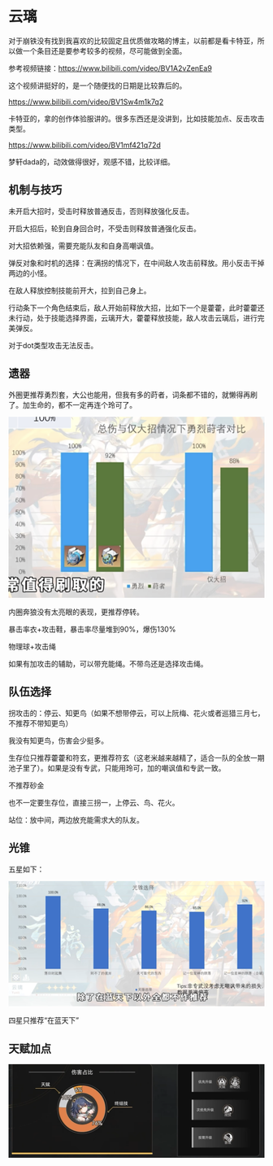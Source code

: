 # 云璃

对于崩铁没有找到我喜欢的比较固定且优质做攻略的博主，以前都是看卡特亚，所以做一个条目还是要参考较多的视频，尽可能做到全面。

参考视频链接：https://www.bilibili.com/video/BV1A2vZenEa9

这个视频讲挺好的，是一个随便找的日期是比较靠后的。

https://www.bilibili.com/video/BV1Sw4m1k7q2

卡特亚的，拿的创作体验服讲的。很多东西还是没讲到，比如技能加点、反击攻击类型。

https://www.bilibili.com/video/BV1mf421q72d

梦轩dada的，动效做得很好，观感不错，比较详细。

## 机制与技巧

未开启大招时，受击时释放普通反击，否则释放强化反击。

开启大招后，轮到自身回合时，不受击则释放普通强化反击。

对大招依赖强，需要充能队友和自身高嘲讽值。

弹反对象和时机的选择：在满拐的情况下，在中间敌人攻击前释放。用小反击干掉两边的小怪。

在敌人释放控制技能前开大，拉到自己身上。

行动条下一个角色结束后，敌人开始前释放大招，比如下一个是藿藿，此时藿藿还未行动，处于技能选择界面，云璃开大，藿藿释放技能，敌人攻击云璃后，进行完美弹反。

对于dot类型攻击无法反击。

## 遗器

外圈更推荐勇烈套，大公也能用，但我有多的莳者，词条都不错的，就懒得再刷了。加生命的，都不一定再连个玲可了。

![alt text](<截屏2024-08-06 10.58.18.png>)

内圈奔狼没有太亮眼的表现，更推荐停转。

暴击率衣+攻击鞋，暴击率尽量堆到90%，爆伤130%

物理球+攻击绳

如果有加攻击的辅助，可以带充能绳。不带鸟还是选择攻击绳。

## 队伍选择

拐攻击的：停云、知更鸟（如果不想带停云，可以上阮梅、花火或者巡猎三月七，不推荐不带知更鸟）

我没有知更鸟，伤害会少挺多。

生存位只推荐藿藿和符玄，更推荐符玄（这老米越来越精了，适合一队的全放一期池子里了）。如果是没有专武，只能用玲可，加的嘲讽值和专武一致。

不推荐砂金

也不一定要生存位，直接三拐一，上停云、鸟、花火。

站位：放中间，两边放充能需求大的队友。

## 光锥

五星如下：

![alt text](image.png)

四星只推荐“在蓝天下”

## 天赋加点

![alt text](image-1.png)